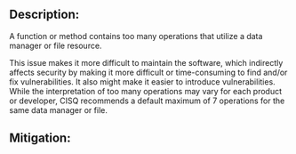 ## Description:

A function or method contains too many operations that utilize a data manager or file resource.

This issue makes it more difficult to maintain the software, which indirectly affects security by making it more difficult or time-consuming to find and/or fix vulnerabilities. It also might make it easier to introduce vulnerabilities. While the interpretation of too many operations may vary for each product or developer, CISQ recommends a default maximum of 7 operations for the same data manager or file.

## Mitigation:
